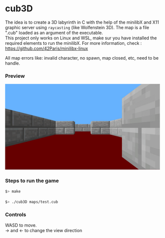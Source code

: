 # cub3D
The idea is to create a 3D labyrinth in C with the help of the minilibX and X11 graphic server using `raycasting` (like Wolfenstein 3D). 
The map is a file ".cub" loaded as an argument of the executable.  
This project only works on Linux and WSL, make sur you have installed the required elements to run the minilibX. For more information, check : https://github.com/42Paris/minilibx-linux

All map errors like: invalid character, no spawn, map closed, etc, need to be handle.

### Preview
![](Game.gif)

### Steps to run the game
```bash
$> make

$> ./cub3D maps/test.cub
```

### Controls
WASD to move.  
-> and <- to change the view direction

